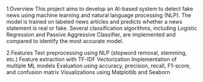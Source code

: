 
1.Overview
  This project aims to develop an AI-based system to detect fake news using machine learning and natural language processing (NLP). The model is trained on labeled news 
  articles and predicts whether a news statement is real or fake. Several classification algorithms, including Logistic Regression and Passive Aggressive Classifier, are 
  implemented and compared to identify the most accurate model.

2.Features
  Text preprocessing using NLP (stopword removal, stemming, etc.)
  Feature extraction with TF-IDF Vectorization
  Implementation of multiple ML models
  Evaluation using accuracy, precision, recall, F1-score, and confusion matrix
  Visualizations using Matplotlib and Seaborn


